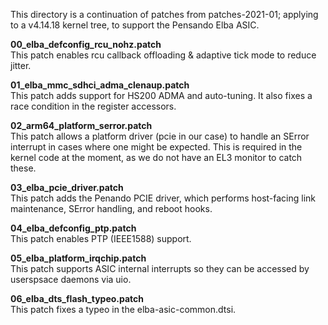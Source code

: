 This directory is a continuation of patches from patches-2021-01; applying
to a v4.14.18 kernel tree, to support the Pensando Elba ASIC.

**00_elba_defconfig_rcu_nohz.patch**<br>
This patch enables rcu callback offloading & adaptive tick mode to
reduce jitter.

**01_elba_mmc_sdhci_adma_clenaup.patch**<br>
This patch adds support for HS200 ADMA and auto-tuning.  It also fixes
a race condition in the register accessors.

**02_arm64_platform_serror.patch**<br>
This patch allows a platform driver (pcie in our case) to handle an
SError interrupt in cases where one might be expected.  This is required
in the kernel code at the moment, as we do not have an EL3 monitor to
catch these.

**03_elba_pcie_driver.patch**<br>
This patch adds the Penando PCIE driver, which performs host-facing
link maintenance, SError handling, and reboot hooks.

**04_elba_defconfig_ptp.patch**<br>
This patch enables PTP (IEEE1588) support.

**05_elba_platform_irqchip.patch**<br>
This patch supports ASIC internal interrupts so they can be accessed
by userspsace daemons via uio.

**06_elba_dts_flash_typeo.patch**<br>
This patch fixes a typeo in the elba-asic-common.dtsi.
